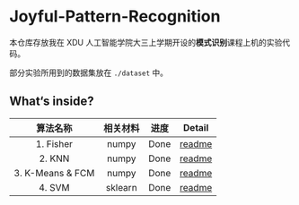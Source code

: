 # Joyful-Pattern-Recognition

本仓库存放我在 XDU 人工智能学院大三上学期开设的**模式识别**课程上机的实验代码。

部分实验所用到的数据集放在 `./dataset` 中。

##  What‘s inside?

|       算法名称       |  相关材料   |  进度  |              Detail              |
|:----------------:|:-------:|:----:|:--------------------------------:|
|    1. Fisher     |  numpy  | Done |   [readme](./fisher/README.md)   |
|      2. KNN      |  numpy  | Done |    [readme](./knn/README.md)     |
| 3. K-Means & FCM |  numpy  | Done | [readme](./kmeans&fcm/README.md) |
|      4. SVM      | sklearn | Done |    [readme](./svm/README.md)     |